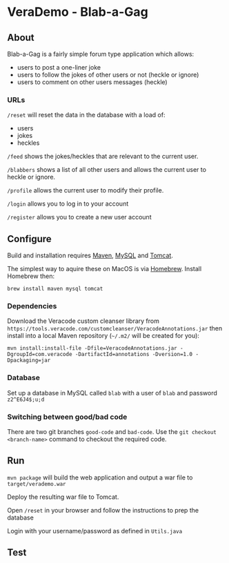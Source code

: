 # VeraDemo - Blab-a-Gag

## About

Blab-a-Gag is a fairly simple forum type application which allows:
 - users to post a one-liner joke
 - users to follow the jokes of other users or not (heckle or ignore)
 - users to comment on other users messages (heckle)
 
### URLs

`/reset` will reset the data in the database with a load of:
 - users
 - jokes
 - heckles
  
`/feed` shows the jokes/heckles that are relevant to the current user.

`/blabbers` shows a list of all other users and allows the current user to heckle or ignore.

`/profile` allows the current user to modify their profile.

`/login` allows you to log in to your account

`/register` allows you to create a new user account
   
## Configure

Build and installation requires [Maven](https://maven.apache.org), [MySQL](https://www.mysql.com/) and [Tomcat](https://tomcat.apache.org/).

The simplest way to aquire these on MacOS is via [Homebrew](http://brew.sh/). Install Homebrew then:

    brew install maven mysql tomcat

### Dependencies

Download the Veracode custom cleanser library from `https://tools.veracode.com/customcleanser/VeracodeAnnotations.jar` then install into a local Maven repository (`~/.m2/` will be created for you):

    mvn install:install-file -Dfile=VeracodeAnnotations.jar -DgroupId=com.veracode -DartifactId=annotations -Dversion=1.0 -Dpackaging=jar

### Database

Set up a database in MySQL called `blab` with a user of `blab` and password `z2^E6J4$;u;d`
 
### Switching between good/bad code

There are two git branches `good-code` and `bad-code`. Use the `git checkout <branch-name>` command to checkout the required code.
 
## Run

`mvn package` will build the web application and output a war file to `target/verademo.war`

Deploy the resulting war file to Tomcat.

Open `/reset` in your browser and follow the instructions to prep the database

Login with your username/password as defined in `Utils.java`

## Test ##
